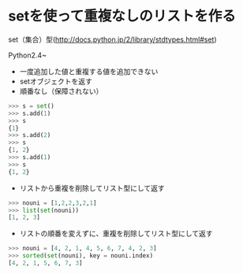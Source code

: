 # setを使って重複なしのリストを作る
set（集合）型(http://docs.python.jp/2/library/stdtypes.html#set)

Python2.4~

- 一度追加した値と重複する値を追加できない
- setオブジェクトを返す
- 順番なし（保障されない）

```python
>>> s = set()
>>> s.add(1)
>>> s
{1}
>>> s.add(2)
>>> s
{1, 2}
>>> s.add(1)
>>> s
{1, 2}
```

- リストから重複を削除してリスト型にして返す
```python
>>> nouni = [1,2,2,3,2,1]
>>> list(set(nouni))
[1, 2, 3]
```

- リストの順番を変えずに、重複を削除してリスト型にして返す
```python
>>> nouni = [4, 2, 1, 4, 5, 6, 7, 4, 2, 3]
>>> sorted(set(nouni), key = nouni.index)
[4, 2, 1, 5, 6, 7, 3]
```